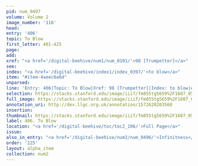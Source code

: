 ```yaml
---
pid: num_0497
volume: Volume 2
image_number: '116'
head: 
entry: '406'
topic: To Blow
first_letter: 401-425
page: 
add: 
xref: "<a href='/digital-beehive/num1/num_0101/'>98 [Trumpetter]</a>"
see: 
index: "<a href='/digital-beehive/index1/index_0397/'>to blow</a>"
item: "#item-4aeec6a6d"
unparsed: 
line: 'Entry: 406|Topic: To Blow|Xref: 98 [Trumpetter]|Index: to blow|#item-4aeec6a6d'
selection: https://stacks.stanford.edu/image/iiif/fm855tg5659%2F1607_0583/880,4150,2724,339/full/0/default.jpg
full_image: https://stacks.stanford.edu/image/iiif/fm855tg5659%2F1607_0583/full/full/0/default.jpg
annotation_uri: http://dev.llgc.org.uk/annotation/1572628203568
insertion: 
thumbnail: https://stacks.stanford.edu/image/iiif/fm855tg5659%2F1607_0583/880,4150,600,180/250,/0/default.jpg
label: 406. To Blow
location: "<a href='/digital-beehive/toc/toc2_106/'>Full Page</a>"
issue: 
also_in_entry: "<a href='/digital-beehive/num2/num_0496/'>Infinitness</a>"
order: '225'
layout: alpha_item
collection: num2
---
```

